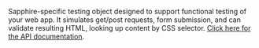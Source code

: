 Sapphire-specific testing object designed to support functional testing of your web app.  It simulates get/post 
requests, form submission, and can validate resulting HTML, looking up content by CSS selector.
[Click here for the API
documentation](http://doc.silverstripe.com/assets/classes/sapphire/testing/RedirectorPageTest.html).
